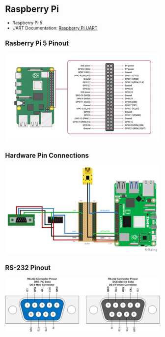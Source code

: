 # Raspberry Pi

- Raspberry Pi 5
- UART Documentation: [Raspberry Pi UART](https://www.raspberrypi.com/documentation/computers/configuration.html#configure-uarts)

## Rasberry Pi 5 Pinout
![Raspberry Pi 5 Pinout](./raspberry-pi-5-pinout.png)

## Hardware Pin Connections
![Hardware Pin Connctions](./hardware-pin-connections.png)

## RS-232 Pinout
![RS-232 Pinout](./rs-232-pinout.png)
